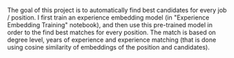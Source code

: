 The goal of this project is to automatically find best candidates for every job / position.
I first train an experience embedding model (in "Experience Embedding Training" notebook), and then use this pre-trained model in order to the find best matches for every position.
The match is based on degree level, years of experience and experience matching (that is done using cosine similarity of embeddings of the position and candidates).